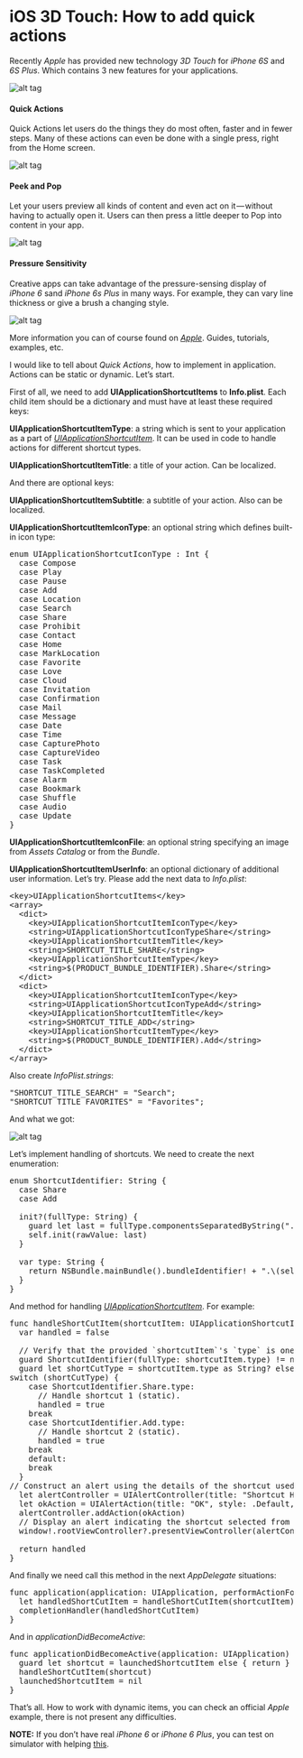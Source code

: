 # iOS 3D Touch: How to add quick actions

Recently <i>Apple</i> has provided new technology <i>3D Touch</i> for <i>iPhone 6S</i> and <i>6S Plus</i>. Which contains 3 new features for your applications.

![alt tag](https://raw.github.com/maximbilan/3D-Touch-Quick-Actions-Demo/master/img/1.png)

<h4>Quick Actions</h4>

Quick Actions let users do the things they do most often, faster and in fewer steps. Many of these actions can even be done with a single press, right from the Home screen.

![alt tag](https://raw.github.com/maximbilan/3D-Touch-Quick-Actions-Demo/master/img/2.png)

<h4>Peek and Pop</h4>

Let your users preview all kinds of content and even act on it — without having to actually open it. Users can then press a little deeper to Pop into content in your app.

![alt tag](https://raw.github.com/maximbilan/3D-Touch-Quick-Actions-Demo/master/img/3.png)

<h4>Pressure Sensitivity</h4>

Creative apps can take advantage of the pressure-sensing display of <i>iPhone 6</i> sand <i>iPhone 6s Plus</i> in many ways. For example, they can vary line thickness or give a brush a changing style.

![alt tag](https://raw.github.com/maximbilan/3D-Touch-Quick-Actions-Demo/master/img/4.png)

More information you can of course found on <i><a href="https://developer.apple.com/ios/3d-touch/">Apple</a></i>. Guides, tutorials, examples, etc.

I would like to tell about <i>Quick Actions</i>, how to implement in application. Actions can be static or dynamic. Let’s start.

First of all, we need to add <b>UIApplicationShortcutItems</b> to <b>Info.plist</b>. Each child item should be a dictionary and must have at least these required keys:

<b>UIApplicationShortcutItemType</b>: a string which is sent to your application as a part of <i><a href="https://developer.apple.com/library/ios/documentation/UIKit/Reference/UIApplicationShortcutItem_class/">UIApplicationShortcutItem</a></i>. It can be used in code to handle actions for different shortcut types.

<b>UIApplicationShortcutItemTitle</b>: a title of your action. Can be localized.

And there are optional keys:

<b>UIApplicationShortcutItemSubtitle</b>: a subtitle of your action. Also can be localized.

<b>UIApplicationShortcutItemIconType</b>: an optional string which defines built-in icon type:

<pre>
enum UIApplicationShortcutIconType : Int {
  case Compose
  case Play
  case Pause
  case Add
  case Location
  case Search
  case Share
  case Prohibit
  case Contact
  case Home
  case MarkLocation
  case Favorite
  case Love
  case Cloud
  case Invitation
  case Confirmation
  case Mail
  case Message
  case Date
  case Time
  case CapturePhoto
  case CaptureVideo
  case Task
  case TaskCompleted
  case Alarm
  case Bookmark
  case Shuffle
  case Audio
  case Update
}
</pre>

<b>UIApplicationShortcutItemIconFile</b>: an optional string specifying an image from <i>Assets Catalog</i> or from the <i>Bundle</i>.

<b>UIApplicationShortcutItemUserInfo</b>: an optional dictionary of additional user information.
Let’s try. Please add the next data to <i>Info.plist</i>:

<pre>
&#60;key&#62;UIApplicationShortcutItems&#60;/key&#62;
&#60;array&#62;
  &#60;dict&#62;
    &#60;key&#62;UIApplicationShortcutItemIconType&#60;/key&#62;
    &#60;string&#62;UIApplicationShortcutIconTypeShare&#60;/string&#62;
    &#60;key&#62;UIApplicationShortcutItemTitle&#60;/key&#62;
    &#60;string&#62;SHORTCUT_TITLE_SHARE&#60;/string&#62;
    &#60;key&#62;UIApplicationShortcutItemType&#60;/key&#62;
    &#60;string&#62;$(PRODUCT_BUNDLE_IDENTIFIER).Share&#60;/string&#62;
  &#60;/dict&#62;
  &#60;dict&#62;
    &#60;key&#62;UIApplicationShortcutItemIconType&#60;/key&#62;
    &#60;string&#62;UIApplicationShortcutIconTypeAdd&#60;/string&#62;
    &#60;key&#62;UIApplicationShortcutItemTitle&#60;/key&#62;
    &#60;string&#62;SHORTCUT_TITLE_ADD&#60;/string&#62;
    &#60;key&#62;UIApplicationShortcutItemType&#60;/key&#62;
    &#60;string&#62;$(PRODUCT_BUNDLE_IDENTIFIER).Add&#60;/string&#62;
  &#60;/dict&#62;
&#60;/array&#62;
</pre>

Also create <i>InfoPlist.strings</i>:

<pre>
"SHORTCUT_TITLE_SEARCH" = "Search";
"SHORTCUT_TITLE_FAVORITES" = "Favorites";
</pre>

And what we got:

![alt tag](https://raw.github.com/maximbilan/3D-Touch-Quick-Actions-Demo/master/img/5.png)

Let’s implement handling of shortcuts. We need to create the next enumeration:

<pre>
enum ShortcutIdentifier: String {
  case Share
  case Add
 
  init?(fullType: String) {
    guard let last = fullType.componentsSeparatedByString(".").last else { return nil }
    self.init(rawValue: last)
  }
  
  var type: String {
    return NSBundle.mainBundle().bundleIdentifier! + ".\(self.rawValue)"
  }
}
</pre>

And method for handling <i><a href="https://developer.apple.com/library/ios/documentation/UIKit/Reference/UIApplicationShortcutItem_class/">UIApplicationShortcutItem</a></i>. For example:

<pre>
func handleShortCutItem(shortcutItem: UIApplicationShortcutItem) -> Bool {
  var handled = false
  
  // Verify that the provided `shortcutItem`'s `type` is one handled by the application.
  guard ShortcutIdentifier(fullType: shortcutItem.type) != nil else { return false }
  guard let shortCutType = shortcutItem.type as String? else { return false }
switch (shortCutType) {
    case ShortcutIdentifier.Share.type:
      // Handle shortcut 1 (static).
      handled = true
    break
    case ShortcutIdentifier.Add.type:
      // Handle shortcut 2 (static).
      handled = true
    break
    default:
    break
  }
// Construct an alert using the details of the shortcut used to open the application.
  let alertController = UIAlertController(title: "Shortcut Handled", message: "\"\(shortcutItem.localizedTitle)\"", preferredStyle: .Alert)
  let okAction = UIAlertAction(title: "OK", style: .Default, handler: nil)
  alertController.addAction(okAction)
  // Display an alert indicating the shortcut selected from the home screen.
  window!.rootViewController?.presentViewController(alertController, animated: true, completion: nil)
 
  return handled
}
</pre>

And finally we need call this method in the next <i>AppDelegate</i> situations:

<pre>
func application(application: UIApplication, performActionForShortcutItem shortcutItem: UIApplicationShortcutItem, completionHandler: Bool -> Void) {
  let handledShortCutItem = handleShortCutItem(shortcutItem)
  completionHandler(handledShortCutItem)
}
</pre>

And in <i>applicationDidBecomeActive</i>:

<pre>
func applicationDidBecomeActive(application: UIApplication) {
  guard let shortcut = launchedShortcutItem else { return }
  handleShortCutItem(shortcut)
  launchedShortcutItem = nil
}
</pre>

That’s all. How to work with dynamic items, you can check an official <i>Apple</i> example, there is not present any difficulties.

<b>NOTE:</b> If you don’t have real <i>iPhone 6</i> or <i>iPhone 6 Plus</i>, you can test on simulator with helping <a href="https://github.com/DeskConnect/SBShortcutMenuSimulator">this</a>.
